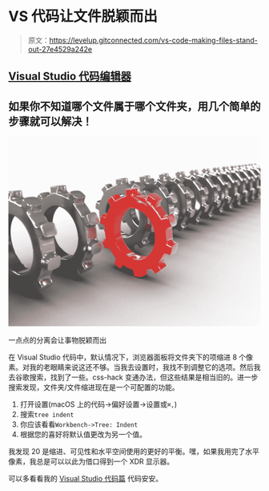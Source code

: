 # VS 代码让文件脱颖而出

> 原文：<https://levelup.gitconnected.com/vs-code-making-files-stand-out-27e4529a242e>

## [Visual Studio 代码编辑器](https://gentille.us/visual-studio-code-articles-8250ada42f2?sk=c0cfa155220a13855ce6ea72514c7a88)

## 如果你不知道哪个文件属于哪个文件夹，用几个简单的步骤就可以解决！

![](img/9d17e79a9a9265bfe51d2e010e3dc143.png)

一点点的分离会让事物脱颖而出

在 Visual Studio 代码中，默认情况下，浏览器面板将文件夹下的项缩进 8 个像素。对我的老眼睛来说这还不够。当我去设置时，我找不到调整它的选项。然后我去谷歌搜索，找到了一些。css-hack 变通办法，但这些结果是相当旧的。进一步搜索发现，文件夹/文件缩进现在是一个可配置的功能。

1.  打开设置(macOS 上的代码->偏好设置->设置或`⌘,`)
2.  搜索`tree indent`
3.  你应该看看`Workbench->Tree: Indent`
4.  根据您的喜好将默认值更改为另一个值。

我发现 20 是缩进、可见性和水平空间使用的更好的平衡。嘿，如果我用完了水平像素，我总是可以以此为借口得到一个 XDR 显示器。

可以多看看我的 [Visual Studio 代码篇](https://gentille.us/visual-studio-code-articles-8250ada42f2?sk=c0cfa155220a13855ce6ea72514c7a88)
代码安安。